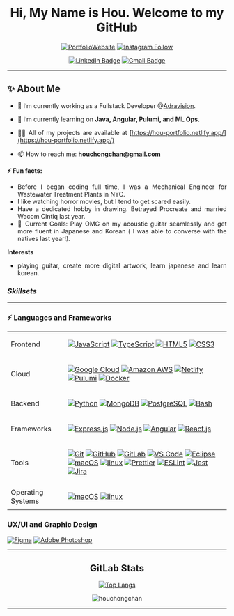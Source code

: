 <div id="header" align="center">
<a href="https://hou-portfolio.netlify.app/" target="_blank" rel="noreferrer">
</a>
</div>
  
<div align="center">
  
# Hi, My Name is Hou. Welcome to my GitHub
  
</div>
<div id="badges" align="center">
  
[![PortfolioWebsite](https://img.shields.io/website?label=Hou-Portfolio.com&style=for-the-badge&url=https://hou-portfolio.netlify.app)](https://hou-portfolio.netlify.app/)
[![Instagram Follow](https://img.shields.io/website?label=Instagram&color=red&style=for-the-badge&url=https://hou-portfolio.netlify.app)](https://www.instagram.com/inksults2inkjuries/)

<div id="badges" align="center">
  <a href="https://www.linkedin.com/in/houchongchan/">
    <img src="https://img.shields.io/badge/LinkedIn-blue?style=for-the-badge&logo=linkedin&logoColor=white" alt="LinkedIn Badge" /></a>
  <a href="mailto:houchongchan@gmail.com?subject=Hello%20Hou,"><img src="https://img.shields.io/badge/gmail-%23D14836.svg?&style=for-the-badge&logo=gmail&logoColor=white" alt="Gmail Badge"/></a>
</div>

---
<div align="justify">

## ✨ About Me

- 🔭 I’m currently working as a Fullstack Developer @[Adravision](https://www.adra.ai/).

- 🌱 I’m currently learning on **Java, Angular, Pulumi, and ML Ops.**

- 👨‍💻 All of my projects are available at [https://hou-portfolio.netlify.app/](https://hou-portfolio.netlify.app/)

- 📫 How to reach me: **houchongchan@gmail.com**

**⚡ Fun facts:**

- Before I began coding full time, I was a Mechanical Engineer for Wastewater Treatment Plants in NYC.
- I like watching horror movies, but I tend to get scared easily.
- Have a dedicated hobby in drawing. Betrayed Procreate and married Wacom Cintiq last year.
- 🥅 Current Goals: Play OMG on my acoustic guitar seamlessly and get more fluent in Japanese and Korean ( I was able to converse with the natives last year!).

**Interests**

- playing guitar, create more digital artwork, learn japanese and learn korean.

### _Skillsets_
---

### ⚡ Languages and Frameworks
<table>
  <tr>
    <td>Frontend</td>
    <td>

[![JavaScript](https://img.shields.io/badge/-JavaScript-%23F7DF1C?style=for-the-badge&logo=javascript&logoColor=000000&color=%23FFCE5A)](https://developer.mozilla.org/en-US/docs/Web/JavaScript)
[![TypeScript](https://img.shields.io/badge/-TypeScript-3178c6?style=for-the-badge&logo=typescript&logoColor=white)](https://www.typescriptlang.org/)
[![HTML5](https://img.shields.io/badge/-HTML5-E34F26?style=for-the-badge&logo=html5&logoColor=white)](https://developer.mozilla.org/en-US/docs/Glossary/HTML5)
[![CSS3](https://img.shields.io/badge/-CSS3-1572B6?style=for-the-badge&logo=css3)](https://developer.mozilla.org/en-US/docs/Web/CSS)
    </td>
  </tr>
    <td>Cloud</td>
    <td>
      
[![Google Cloud](https://img.shields.io/badge/Google%20Cloud-000000?style=for-the-badge&logo=google-cloud)](https://cloud.google.com/)
[![Amazon AWS](https://img.shields.io/badge/Amazon_AWS-232F3E?style=for-the-badge&logo=amazon-aws&logoColor=white)](https://aws.amazon.com/)
[![Netlify](https://img.shields.io/badge/Netlify-00C7B7?style=for-the-badge&logo=netlify&logoColor=white)](https://www.netlify.com/)
[![Pulumi](https://img.shields.io/static/v1?style=for-the-badge&message=Pulumi&color=8A3391&logo=Pulumi&logoColor=FFFFFF&label=)](https://www.pulumi.com/)
[![Docker](https://img.shields.io/static/v1?style=for-the-badge&message=Docker&color=2496ED&logo=Docker&logoColor=FFFFFF&label=)](https://www.docker.com/)
    </td>
  </tr>
  <tr>
    <td>Backend</td>
    <td>
      
[![Python](https://img.shields.io/badge/Python-3776AB?style=for-the-badge&logo=python&logoColor=white)](https://www.python.org/)
[![MongoDB](https://img.shields.io/badge/MongoDB-47A248?style=for-the-badge&logo=mongodb&logoColor=white)](https://www.mongodb.com/)
[![PostgreSQL](https://img.shields.io/badge/PostgreSQL-316192?style=for-the-badge&logo=postgresql&logoColor=white)](https://www.postgresql.org/)
[![Bash](https://img.shields.io/badge/GNU%20Bash-4EAA25?style=for-the-badge&logo=GNU%20Bash&logoColor=white)](https://www.gnu.org/software/bash/)
    </td>
  </tr>
  <tr>
    <td>Frameworks</td>
    <td>
      
[![Express.js](https://img.shields.io/badge/express.js-%23404d59.svg?style=for-the-badge&logo=express&logoColor=%2361DAFB)](https://expressjs.com/)
[![Node.js](https://img.shields.io/badge/node.js%20-%2343853D.svg?&style=for-the-badge&logo=node.js&logoColor=white)](https://nodejs.dev/)
[![Angular](https://img.shields.io/badge/Angular-DD0031?style=for-the-badge&logo=angular&logoColor=white)](https://angular.io/)
[![React.js](https://img.shields.io/badge/-ReactJs-61DAFB?logo=react&logoColor=black&style=for-the-badge)](https://reactjs.org/)
    </td>
  </tr>
  <tr>
    <td>Tools</td>
    <td>
      
[![Git](https://img.shields.io/badge/-Git-F05032?style=for-the-badge&logo=git&logoColor=white)](https://git-scm.com/)
[![GitHub](https://img.shields.io/badge/-GitHub-181717?style=for-the-badge&logo=github)](https://github.com/)
[![GitLab](https://img.shields.io/static/v1?style=for-the-badge&message=GitLab&color=FC6D26&logo=GitLab&logoColor=FFFFFF&label=)](https://gitlab.com/)
[![VS Code](https://img.shields.io/badge/VSCode-%23007ACC?style=for-the-badge&logo=Visual-studio-code)](https://code.visualstudio.com/)
[![Eclipse](https://img.shields.io/badge/Eclipse-2C2255?style=for-the-badge&logo=eclipse&logoColor=white)](https://eclipse.org/)
[![macOS](https://img.shields.io/badge/iOS-292e33?style=for-the-badge&logo=apple&logoColor=ffffff)](https://www.apple.com/macos/ventura/)
[![linux](https://img.shields.io/badge/Linux-FCC624?style=for-the-badge&logo=linux&logoColor=black)](https://www.linux.com/)
[![Prettier](https://img.shields.io/badge/Prettier-F7B93E?style=for-the-badge&logo=prettier&logoColor=black)](https://prettier.io/)
[![ESLint](https://img.shields.io/badge/ESLint-4B32C3?style=for-the-badge&logo=eslint)](https://eslint.org/)
[![Jest](https://img.shields.io/badge/Jest-C21325?style=for-the-badge&logo=jest)](https://jestjs.io/)
[![Jira](https://img.shields.io/badge/Jira-0052CC?style=for-the-badge&logo=Jira&logoColor=white)](https://www.atlassian.com/software/jira)
    </td>
  </tr>
  <tr>
    <td>Operating Systems</td>
    <td>

[![macOS](https://img.shields.io/badge/iOS-292e33?style=for-the-badge&logo=apple&logoColor=ffffff)](https://www.apple.com/macos/ventura/)
[![linux](https://img.shields.io/badge/Linux-FCC624?style=for-the-badge&logo=linux&logoColor=black)](https://www.linux.com/)
    </td>
  </tr>
<table>

### UX/UI and Graphic Design

[![Figma](https://img.shields.io/badge/-Figma-F24E1E?style=for-the-badge&logo=figma&logoColor=white)](https://www.figma.com/)
[![Adobe Photoshop](https://img.shields.io/badge/Adobe%20Photoshop-31A8FF?style=for-the-badge&logo=Adobe%20Photoshop&logoColor=black)](https://www.adobe.com/products/photoshop.html)

---
</div>
<div align="center">
  
## GitLab Stats 

<!-- [![GitHub Streak](http://github-readme-streak-stats.herokuapp.com?user=houchongchan&theme=github-dark-blue)](https://git.io/streak-stats) -->

[![Top Langs](https://github-readme-stats.vercel.app/api/top-langs/?username=houchongchan&layout=compact&theme=vision-friendly-dark)](https://github.com/anuraghazra/github-readme-stats)

<img align="center" src="https://gitlab-readme-stats.vercel.app/api?username=houchongchan&show_icons=true&theme=dark" alt="houchongchan" />
<!-- &nbsp;<img align="center" src="https://github-readme-stats.vercel.app/api?username=houchongchan&show_icons=true&locale=en&theme=dark" alt="houchongchan" /> -->

</div>
<!-- https://github.com/progfay/shields-with-icon/blob/master/README.md?plain=1 -->

---
